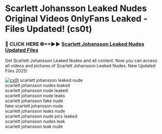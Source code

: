 # Scarlett Johansson Leaked Nudes Original Videos 0nlyFans Leaked - Files Updated! (cs0t)

<h3>🔴 CLICK HERE 🌐==►► <a href="https://tinyurl.com/yc6ubb5a" rel="nofollow">Scarlett Johansson Leaked Nudes Updated Files</a></h3>

Get Scarlett Johansson Leaked Nudes and all content. Now you can access all videos and pictures of Scarlett Johansson Leaked Nudes. New Updated Files 2025!

[![cs0t](https://i.imgur.com/7eu0CRL.gif)](https://tinyurl.com/yc6ubb5a)
scarlett johansson leaked nude<br>
scarlett johansson nudes leaked<br>
scarlett johansson nude leaked<br>
scarlett johansson nude leaks<br>
scarlett johansson fake nude<br>
fake scarlett johansson nude<br>
scarlett johansson leaks nude<br>
scarlett johansson nude pics leaked<br>
scarlett johansson nudes leak<br>
scarlett johansson leak nude